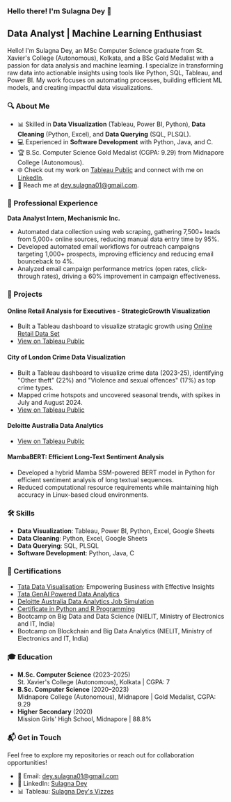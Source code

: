 ### Hello there! I'm Sulagna Dey 👋

## Data Analyst | Machine Learning Enthusiast

Hello! I'm Sulagna Dey, an MSc Computer Science graduate from St. Xavier's College (Autonomous), Kolkata, and a BSc Gold Medalist with a passion for data analysis and machine learning. I specialize in transforming raw data into actionable insights using tools like Python, SQL, Tableau, and Power BI. My work focuses on automating processes, building efficient ML models, and creating impactful data visualizations.

### 🔍 About Me
- 📊 Skilled in **Data Visualization** (Tableau, Power BI, Python), **Data Cleaning** (Python, Excel), and **Data Querying** (SQL, PLSQL).
- 💻 Experienced in **Software Development** with Python, Java, and C.
- 🏆 B.Sc. Computer Science Gold Medalist (CGPA: 9.29) from Midnapore College (Autonomous).
- 🌐 Check out my work on [Tableau Public](https://public.tableau.com/app/profile/sulagna.dey/vizzes) and connect with me on [LinkedIn](https://www.linkedin.com/in/sulagna-dey-343703258).
- 📧 Reach me at [dey.sulagna01@gmail.com](mailto:dey.sulagna01@gmail.com).

### 💼 Professional Experience
**Data Analyst Intern, Mechanismic Inc.**
- Automated data collection using web scraping, gathering 7,500+ leads from 5,000+ online sources, reducing manual data entry time by 95%.
- Developed automated email workflows for outreach campaigns targeting 1,000+ prospects, improving efficiency and reducing email bounceback to 4%.
- Analyzed email campaign performance metrics (open rates, click-through rates), driving a 60% improvement in campaign effectiveness.

### 🚀 Projects
#### Online Retail Analysis for Executives - StrategicGrowth Visualization
- Built a Tableau dashboard to visualize stratagic growth using [Online Retail Data Set](https://docs.google.com/spreadsheets/d/1DlDtfjq5V_0Tqeenca7tCG1KIhkCfcoD/edit?usp=sharing&ouid=108227641146560511725&rtpof=true&sd=true)
- [View on Tableau Public](https://public.tableau.com/shared/ZXYS9KGC8?:display_count=n&:origin=viz_share_link)

#### City of London Crime Data Visualization
- Built a Tableau dashboard to visualize crime data (2023-25), identifying "Other theft" (22%) and "Violence and sexual offences" (17%) as top crime types.
- Mapped crime hotspots and uncovered seasonal trends, with spikes in July and August 2024.
- [View on Tableau Public](https://public.tableau.com/views/CityofLondonCrimeData/CityofLondonCrimeDashboard?:language=en-US&:sid=&:redirect=auth&:display_count=n&:origin=viz_share_link)

#### Deloitte Australia Data Analytics
 - [View on Tableau Public](https://public.tableau.com/views/Book1_17414675213230/Dashboard1?:language=en-US&:sid=&:redirect=auth&:display_count=n&:origin=viz_share_link)

#### MambaBERT: Efficient Long-Text Sentiment Analysis
- Developed a hybrid Mamba SSM-powered BERT model in Python for efficient sentiment analysis of long textual sequences.
- Reduced computational resource requirements while maintaining high accuracy in Linux-based cloud environments.

### 🛠️ Skills
- **Data Visualization**: Tableau, Power BI, Python, Excel, Google Sheets
- **Data Cleaning**: Python, Excel, Google Sheets
- **Data Querying**: SQL, PLSQL
- **Software Development**: Python, Java, C

### 📜 Certifications
- [Tata Data Visualisation](https://drive.google.com/file/d/1NIMDYRC6SvZrG3blx1qJetEQAsru8kv7/view): Empowering Business with Effective Insights
- [Tata GenAI Powered Data Analytics](https://drive.google.com/file/d/1MX1hTRSB6BTK9qzrdoRXdz3inPMsX0c8/view)
- [Deloitte Australia Data Analytics Job Simulation](https://forage-uploads-prod.s3.amazonaws.com/completion-certificates/9PBTqmSxAf6zZTseP/io9DzWKe3PTsiS6GG_9PBTqmSxAf6zZTseP_C3aAB4eBTGbP3fct6_1741469267759_completion_certificate.pdf)
- [Certificate in Python and R Programming](https://drive.google.com/file/d/1x4lhfrNrF6rpaJLf8j2MJa-JRoZGg1nV/view)
- Bootcamp on Big Data and Data Science (NIELIT, Ministry of Electronics and IT, India)
- Bootcamp on Blockchain and Big Data Analytics (NIELIT, Ministry of Electronics and IT, India)

### 🎓 Education
- **M.Sc. Computer Science** (2023–2025)  
  St. Xavier's College (Autonomous), Kolkata | CGPA: 7
- **B.Sc. Computer Science** (2020–2023)  
  Midnapore College (Autonomous), Midnapore | Gold Medalist, CGPA: 9.29
- **Higher Secondary** (2020)  
  Mission Girls' High School, Midnapore | 88.8%

### 📬 Get in Touch
Feel free to explore my repositories or reach out for collaboration opportunities!  
- 📧 Email: [dey.sulagna01@gmail.com](mailto:dey.sulagna01@gmail.com)  
- 🔗 LinkedIn: [Sulagna Dey](https://www.linkedin.com/in/sulagna-dey-343703258)  
- 📊 Tableau: [Sulagna Dey's Vizzes](https://public.tableau.com/app/profile/sulagna.dey/vizzes)
